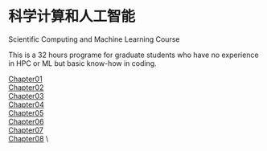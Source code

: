 # 科学计算和人工智能
Scientific Computing and Machine Learning Course 

This is a 32 hours programe for graduate students who have no experience in HPC or ML but basic know-how in coding.

[Chapter01](Chapter01/chapter01.ipynb) \
[Chapter02](Chapter01/chapter02.ipynb) \
[Chapter03](Chapter01/chapter03.ipynb) \
[Chapter04](Chapter01/chapter04.ipynb) \
[Chapter05](Chapter01/chapter05.ipynb) \
[Chapter06](Chapter01/chapter06.ipynb) \
[Chapter07](Chapter01/chapter07.ipynb) \
[Chapter08](Chapter01/chapter08.ipynb) \

